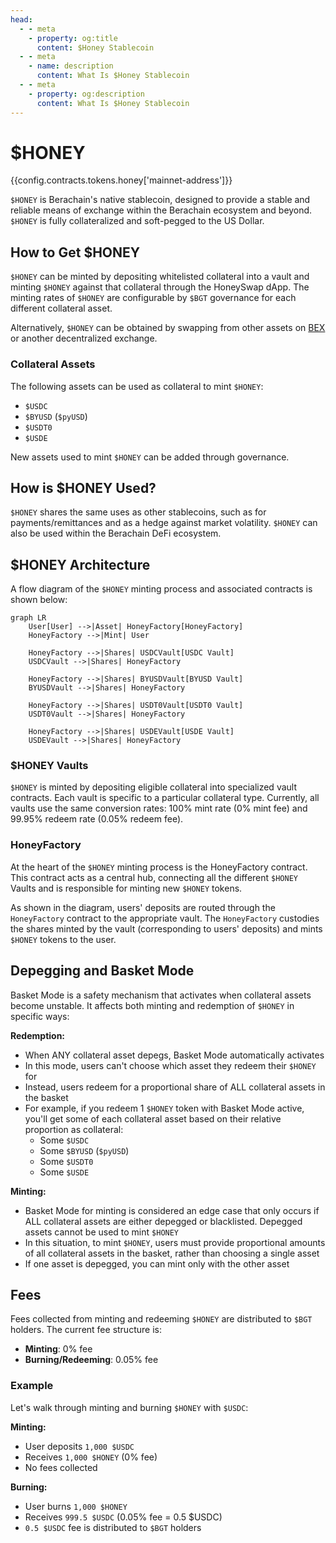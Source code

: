 ```yaml
---
head:
  - - meta
    - property: og:title
      content: $Honey Stablecoin
  - - meta
    - name: description
      content: What Is $Honey Stablecoin
  - - meta
    - property: og:description
      content: What Is $Honey Stablecoin
---
```


<script setup>
  import Token from '@berachain/ui/Token';
  import config from '@berachain/config/constants.json';
</script>

# $HONEY

<a target="_blank" :href="config.mainnet.dapps.berascan.url + 'address/' + config.contracts.tokens.honey['mainnet-address']">{{config.contracts.tokens.honey['mainnet-address']}}</a>

<ClientOnly>
  <Token title="$HONEY" image="/assets/HONEY.png" />
</ClientOnly>

`$HONEY` is Berachain's native stablecoin, designed to provide a stable and reliable means of exchange within the Berachain ecosystem and beyond. `$HONEY` is fully collateralized and soft-pegged to the US Dollar.

## How to Get $HONEY

`$HONEY` can be minted by depositing whitelisted collateral into a vault and minting `$HONEY` against that collateral through the <a :href="config.mainnet.dapps.honeySwap.url">HoneySwap dApp</a>. The minting rates of `$HONEY` are configurable by `$BGT` governance for each different collateral asset.

Alternatively, `$HONEY` can be obtained by swapping from other assets on [BEX](/learn/dapps/bex) or another decentralized exchange.

### Collateral Assets

The following assets can be used as collateral to mint `$HONEY`:

- `$USDC`
- `$BYUSD` (`$pyUSD`)
- `$USDT0`
- `$USDE`

New assets used to mint `$HONEY` can be added through governance.

## How is $HONEY Used?

`$HONEY` shares the same uses as other stablecoins, such as for payments/remittances and as a hedge against market volatility. `$HONEY` can also be used within the Berachain DeFi ecosystem.

## $HONEY Architecture

A flow diagram of the `$HONEY` minting process and associated contracts is shown below:

```mermaid
graph LR
    User[User] -->|Asset| HoneyFactory[HoneyFactory]
    HoneyFactory -->|Mint| User

    HoneyFactory -->|Shares| USDCVault[USDC Vault]
    USDCVault -->|Shares| HoneyFactory

    HoneyFactory -->|Shares| BYUSDVault[BYUSD Vault]
    BYUSDVault -->|Shares| HoneyFactory

    HoneyFactory -->|Shares| USDT0Vault[USDT0 Vault]
    USDT0Vault -->|Shares| HoneyFactory

    HoneyFactory -->|Shares| USDEVault[USDE Vault]
    USDEVault -->|Shares| HoneyFactory
```

### $HONEY Vaults

`$HONEY` is minted by depositing eligible collateral into specialized vault contracts. Each vault is specific to a particular collateral type. Currently, all vaults use the same conversion rates: 100% mint rate (0% mint fee) and 99.95% redeem rate (0.05% redeem fee).

### HoneyFactory

At the heart of the `$HONEY` minting process is the HoneyFactory contract. This contract acts as a central hub, connecting all the different `$HONEY` Vaults and is responsible for minting new `$HONEY` tokens.

As shown in the diagram, users' deposits are routed through the `HoneyFactory` contract to the appropriate vault. The `HoneyFactory` custodies the shares minted by the vault (corresponding to users' deposits) and mints `$HONEY` tokens to the user.

## Depegging and Basket Mode

Basket Mode is a safety mechanism that activates when collateral assets become unstable. It affects both minting and redemption of `$HONEY` in specific ways:

**Redemption:**

- When ANY collateral asset depegs, Basket Mode automatically activates
- In this mode, users can't choose which asset they redeem their `$HONEY` for
- Instead, users redeem for a proportional share of ALL collateral assets in the basket
- For example, if you redeem 1 `$HONEY` token with Basket Mode active, you'll get some of each collateral asset based on their relative proportion as collateral:
  - Some `$USDC`
  - Some `$BYUSD` (`$pyUSD`)
  - Some `$USDT0`
  - Some `$USDE`

**Minting:**

- Basket Mode for minting is considered an edge case that only occurs if ALL collateral assets are either depegged or blacklisted. Depegged assets cannot be used to mint `$HONEY`
- In this situation, to mint `$HONEY`, users must provide proportional amounts of all collateral assets in the basket, rather than choosing a single asset
- If one asset is depegged, you can mint only with the other asset

## Fees

Fees collected from minting and redeeming `$HONEY` are distributed to `$BGT` holders. The current fee structure is:

- **Minting**: 0% fee
- **Burning/Redeeming**: 0.05% fee

### Example

Let's walk through minting and burning `$HONEY` with `$USDC`:

**Minting:**

- User deposits `1,000 $USDC`
- Receives `1,000 $HONEY` (0% fee)
- No fees collected

**Burning:**

- User burns `1,000 $HONEY`
- Receives `999.5 $USDC` (0.05% fee = 0.5 $USDC)
- `0.5 $USDC` fee is distributed to `$BGT` holders
